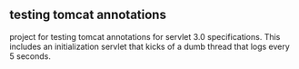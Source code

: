 ## testing tomcat annotations

project for testing tomcat annotations for servlet 3.0 specifications. This includes an initialization servlet that kicks of a dumb thread that logs every 5 seconds.
